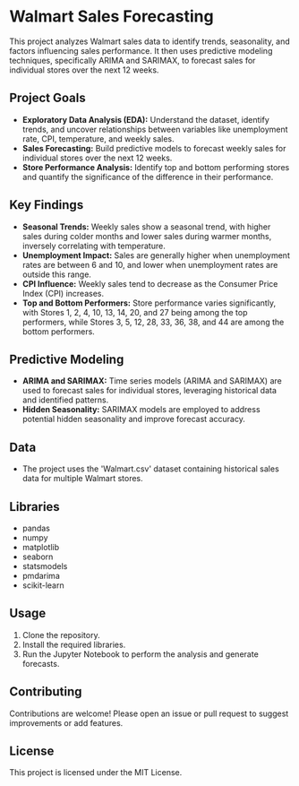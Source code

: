 # Walmart Sales Forecasting

This project analyzes Walmart sales data to identify trends, seasonality, and factors influencing sales performance. It then uses predictive modeling techniques, specifically ARIMA and SARIMAX, to forecast sales for individual stores over the next 12 weeks.

## Project Goals

* **Exploratory Data Analysis (EDA):** Understand the dataset, identify trends, and uncover relationships between variables like unemployment rate, CPI, temperature, and weekly sales.
* **Sales Forecasting:** Build predictive models to forecast weekly sales for individual stores over the next 12 weeks.
* **Store Performance Analysis:** Identify top and bottom performing stores and quantify the significance of the difference in their performance.

## Key Findings

* **Seasonal Trends:** Weekly sales show a seasonal trend, with higher sales during colder months and lower sales during warmer months, inversely correlating with temperature.
* **Unemployment Impact:** Sales are generally higher when unemployment rates are between 6 and 10, and lower when unemployment rates are outside this range.
* **CPI Influence:** Weekly sales tend to decrease as the Consumer Price Index (CPI) increases.
* **Top and Bottom Performers:** Store performance varies significantly, with Stores 1, 2, 4, 10, 13, 14, 20, and 27 being among the top performers, while Stores 3, 5, 12, 28, 33, 36, 38, and 44 are among the bottom performers.

## Predictive Modeling

* **ARIMA and SARIMAX:** Time series models (ARIMA and SARIMAX) are used to forecast sales for individual stores, leveraging historical data and identified patterns.
* **Hidden Seasonality:** SARIMAX models are employed to address potential hidden seasonality and improve forecast accuracy.

## Data

* The project uses the 'Walmart.csv' dataset containing historical sales data for multiple Walmart stores.

## Libraries

* pandas
* numpy
* matplotlib
* seaborn
* statsmodels
* pmdarima
* scikit-learn

## Usage

1. Clone the repository.
2. Install the required libraries.
3. Run the Jupyter Notebook to perform the analysis and generate forecasts.

## Contributing

Contributions are welcome! Please open an issue or pull request to suggest improvements or add features.

## License

This project is licensed under the MIT License.
